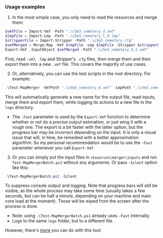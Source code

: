 ### Usage examples

1. In the most simple case, you only need to read the resources and merge them:
```powershell
$vmfFile = Import-Vmf -Path ".\c5m3_cemetery_d.vmf"
$lmpFile = Import-Lmp -Path ".\c5m3_cemetery_l_0.lmp"
$stripperFile = Import-Stripper -Path ".\c5m3_cemetery.cfg"
$vmfMerged = Merge-Map -Vmf $lmpFile -Lmp $lmpFile -Stripper $stripperFile
Export-Vmf -InputObject $vmfMerged -Path ".\c5m3_cemetery_d_2.vmf"
```
First, read `.vmf`, `.lmp` and Stripper's `.cfg` files, then merge them and then export them into a new `.vmf` file. This covers the majority of use cases. 

2. Or, alternatively, you can use the test scripts in the root directory. For example:
```powershell
.\Test-MapMerger -VmfPath ".\c5m3_cemetery_d.vmf" -LmpPath ".\c5m3_cemetery_l_0.lmp" -StripperPath ".\c5m3_cemetery.cfg" -Fast
```
This will automatically generate a new name for the output file, read inputs, merge them and export them, while logging its actions to a new file in the `logs` directory.
- The `-Fast` parameter is used by the `Export-Vmf` function to determine whether or not do a precise output estimation, or just wing it with a rough one. The export is a bit faster with the latter option, but the progress bar may be incorrect depending on the input. It is only a visual issue that will, in time, be remedied with a better approximation algorithm. So my personal recommendation would be to use the `-Fast` parameter whenever you call `Export-Vmf`.

3. Or you can simply put the input files in `resources\merger\inputs` and run `Test-MapMergerBatch.ps1` without any arguments. Or pass `-Silent` option like this:
```powershell
.\Test-MapMergerBatch.ps1 -Silent
```
To suppress console output and logging. Note that progress bars will still be visible, as the whole process may take some time (usually takes a few seconds, but can be half a minute, depending on your machine and main core load at the moment). Those will be wiped from the screen after the process is done.
- Note: using `.\Test-MapMergerBatch.ps1` already uses `-Fast` internally.
- Logs to the same `logs` folder, but to a different file.

However, there's [more](advanced.md) you can do with this tool.
